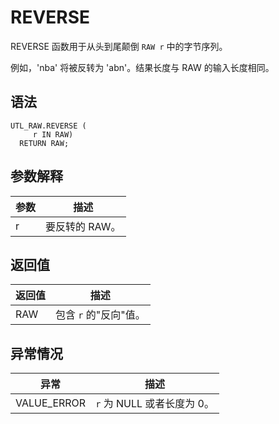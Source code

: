REVERSE 
============================

REVERSE 函数用于从头到尾颠倒 `RAW r` 中的字节序列。

例如，'nba' 将被反转为 'abn'。结果长度与 RAW 的输入长度相同。

语法 
-----------

```unknow
UTL_RAW.REVERSE (
     r IN RAW) 
  RETURN RAW;
```



参数解释 
-------------



| **参数** |  **描述**   |
|--------|-----------|
| r      | 要反转的 RAW。 |



返回值 
------------



| **返回值** |     **描述**     |
|---------|----------------|
| RAW     | 包含 `r` 的"反向"值。 |



异常情况 
-------------



|   **异常**    |       **描述**        |
|-------------|---------------------|
| VALUE_ERROR | `r` 为 NULL 或者长度为 0。 |




